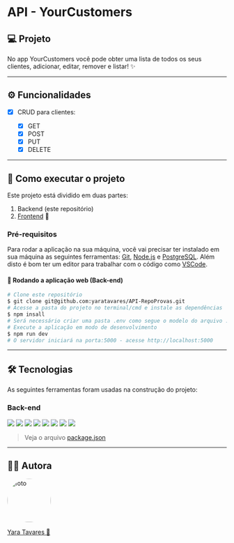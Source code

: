# API - YourCustomers

## 💻 Projeto

No app YourCustomers você pode obter uma lista de todos os seus clientes, adicionar, editar, remover e listar! ✨

---

## ⚙️ Funcionalidades

- [x] CRUD para clientes:

    - [x] GET
    - [x] POST
    - [x] PUT
    - [x] DELETE

---

## 🚀 Como executar o projeto

Este projeto está dividido em duas partes:

1. Backend (este repositório)
2. [Frontend](https://github.com/yaratavares/YourCustomers) 🧭

<!-- 💡 O front-end não precisa que o back-end esteja rodando para funcionamento da aplicação.

Para ver as funcionalidades basta acessar o último deploy ou clicar no link da [página](). -->

### Pré-requisitos

Para rodar a aplicação na sua máquina, você vai precisar ter instalado em sua máquina as seguintes ferramentas:
[Git](https://git-scm.com), [Node.js](https://nodejs.org/en/) e [PostgreSQL](https://www.postgresql.org/download/).
Além disto é bom ter um editor para trabalhar com o código como [VSCode](https://code.visualstudio.com/).

#### 🎲 Rodando a aplicação web (Back-end)

```bash
# Clone este repositório
$ git clone git@github.com:yaratavares/API-RepoProvas.git
# Acesse a pasta do projeto no terminal/cmd e instale as dependências
$ npm insall
# Será necessário criar uma pasta .env como segue o modelo do arquivo .env.example
# Execute a aplicação em modo de desenvolvimento
$ npm run dev
# O servidor iniciará na porta:5000 - acesse http://localhost:5000
```
---

## 🛠 Tecnologias

As seguintes ferramentas foram usadas na construção do projeto:

### Back-end

<p>
<a src="https://nodejs.org/en/"><img src="https://img.shields.io/badge/Node.js-339933?style=for-the-badge&logo=nodedotjs&logoColor=white" /></a>
<img src='https://img.shields.io/badge/TypeScript-007ACC?style=for-the-badge&logo=typescript&logoColor=white'>
<a src="https://expressjs.com/pt-br/"><img src="https://img.shields.io/badge/Express.js-000000?style=for-the-badge&logo=express&logoColor=white"/></a>
<a src="https://www.mongodb.com/docs/manual/tutorial/getting-started/"><img src="https://img.shields.io/badge/MongoDB-4EA94B?style=for-the-badge&logo=mongodb&logoColor=white"/></a>
<a src="https://joi.dev/"><img src="https://img.shields.io/badge/joi-0A7EFA?style=for-the-badge"/></a>
<a src="https://github.com/expressjs/cors"><img src="https://img.shields.io/badge/cors-000000?style=for-the-badge"/></a>
<a src="https://github.com/motdotla/dotenv"><img src="https://img.shields.io/badge/.env-ECD53F?style=for-the-badge"/></a>
<a src='https://jestjs.io/docs/next/getting-started'>
<img src='https://img.shields.io/badge/Jest-C21325?style=for-the-badge&logo=jest&logoColor=white'/>
</a>
</p>


> Veja o arquivo [package.json](./package.json)

<!-- ### Front-end

<p >
<a src="https://reactjs.org/">
<img src="https://img.shields.io/badge/React-20232A?style=for-the-badge&logo=react&logoColor=61DAFB" alt="badge react"/> </a><a src="https://github.com/ReactTraining/react-router/tree/master/packages/react-router-dom"><img src="https://img.shields.io/badge/React_Router-CA4245?style=for-the-badge&logo=react-router&logoColor=white"/></a> <a src="https://styled-components.com/"><img src="https://img.shields.io/badge/styled--components-DB7093?style=for-the-badge&logo=styled-components&logoColor=white"/></a>
<a src="https://axios-http.com/"><img src="https://img.shields.io/badge/Axios-6F63E7?style=for-the-badge"/></a>
<a src='https://mui.com/pt/'>
<img src='https://img.shields.io/badge/Material%20UI-007FFF?style=for-the-badge&logo=mui&logoColor=white'>
</a> 
<a src="https://mhnpd.github.io/react-loader-spinner/"><img src="https://img.shields.io/badge/React Loader Spinner-000000?style=for-the-badge"/></a> <a src="https://react-hot-toast.com/"><img src="https://img.shields.io/badge/React Hot Toast-482307?style=for-the-badge"/></a> 
<a src="https://reactjs.org/">
<img src="https://img.shields.io/badge/React Icons-F4F5F7?style=for-the-badge&logo=react&logoColor=EA4B64" alt="badge react"/> </a>
<a src='https://docs.cypress.io/'>
<img src ='https://img.shields.io/badge/Cypress-17202C?style=for-the-badge&logo=cypress&logoColor=white'/>
</a>
</p> -->

<!-- > Veja o arquivo [package.json](https://github.com/yaratavares/YourClients/blob/main/package.json) -->

---

## 🧜‍♀️ Autora

<a href="https://www.linkedin.com/in/yaracristinatavares/" >
 <img style="clip-path: circle()" src="https://avatars.githubusercontent.com/u/91642311?v=4" width="100px;" alt="foto"/>
 <p>Yara Tavares 🚀</p>
</a>